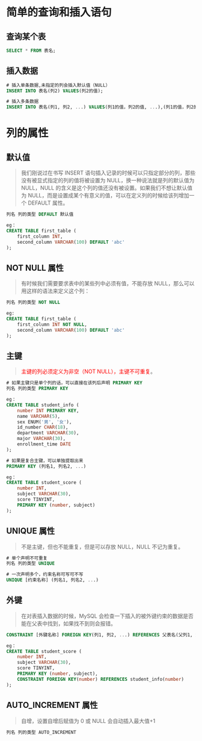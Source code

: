 # 简单的查询和插入语句

## 查询某个表

```sql
SELECT * FROM 表名;
```

## 插入数据

```sql
# 插入单条数据,未指定的列会插入默认值（NULL）
INSERT INTO 表名(列2) VALUES(列2的值);

# 插入多条数据
INSERT INTO 表名(列1, 列2, ...) VALUES(列1的值，列2的值, ...),(列1的值，列2的值, ...),...;
```

# 列的属性

## 默认值

> 我们刚说过在书写 INSERT 语句插入记录的时候可以只指定部分的列，那些没有被显式指定的列的值将被设置为 NULL，换一种说法就是列的默认值为 NULL，NULL 的含义是这个列的值还没有被设置。如果我们不想让默认值为 NULL，而是设置成某个有意义的值，可以在定义列的时候给该列增加一个 DEFAULT 属性。

```sql
列名 列的类型 DEFAULT 默认值

eg：
CREATE TABLE first_table (
    first_column INT,
    second_column VARCHAR(100) DEFAULT 'abc'
);
```

## NOT NULL 属性

> 有时候我们需要要求表中的某些列中必须有值，不能存放 NULL，那么可以用这样的语法来定义这个列：

```sql
列名 列的类型 NOT NULL

eg:
CREATE TABLE first_table (
    first_column INT NOT NULL,
    second_column VARCHAR(100) DEFAULT 'abc'
);
```

## 主键

> <span style="color:red">主键的列必须定义为非空（NOT NULL），主键不可重复</span>。

```sql
# 如果主键只是单个列的话，可以直接在该列后声明 PRIMARY KEY
列名 列的类型 PRIMARY KEY

eg：
CREATE TABLE student_info (
    number INT PRIMARY KEY,
    name VARCHAR(5),
    sex ENUM('男', '女'),
    id_number CHAR(18),
    department VARCHAR(30),
    major VARCHAR(30),
    enrollment_time DATE
);

# 如果是复合主键，可以单独提取出来
PRIMARY KEY (列名1, 列名2, ...)

eg：
CREATE TABLE student_score (
    number INT,
    subject VARCHAR(30),
    score TINYINT,
    PRIMARY KEY (number, subject)
);
```

## UNIQUE 属性

> 不是主键，但也不能重复，但是可以存放 NULL，NULL 不记为重复。

```sql
# 单个声明不可重复
列名 列的类型 UNIQUE

# 一次声明多个，约束名称可写可不写
UNIQUE [约束名称] (列名1, 列名2, ...)
```

## 外键

> 在对表插入数据的时候，MySQL 会检查一下插入的被外键约束的数据是否能在父表中找到，如果找不到则会报错。

```sql
CONSTRAINT [外键名称] FOREIGN KEY(列1, 列2, ...) REFERENCES 父表名(父列1, 父列2, ...);

eg：
CREATE TABLE student_score (
    number INT,
    subject VARCHAR(30),
    score TINYINT,
    PRIMARY KEY (number, subject),
    CONSTRAINT FOREIGN KEY(number) REFERENCES student_info(number)
);
```

## AUTO_INCREMENT 属性

> 自增，设置自增后赋值为 0 或 NULL 会自动插入最大值+1

```sql
列名 列的类型 AUTO_INCREMENT
```
